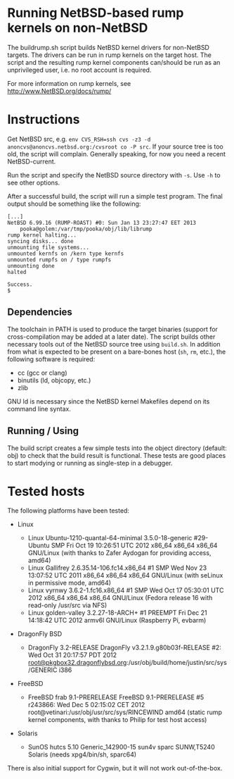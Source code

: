 Running NetBSD-based rump kernels on non-NetBSD
================================================

The buildrump.sh script builds NetBSD kernel drivers for non-NetBSD
targets.  The drivers can be run in rump kernels on the target host.
The script and the resulting rump kernel components can/should be run
as an unprivileged user, i.e. no root account is required.

For more information on rump kernels, see http://www.NetBSD.org/docs/rump/


Instructions
============

Get NetBSD src, e.g.
`env CVS_RSH=ssh cvs -z3 -d anoncvs@anoncvs.netbsd.org:/cvsroot co -P src`.
If your source tree is too old, the script will complain.  Generally
speaking, for now you need a recent NetBSD-current.

Run the script and specify the NetBSD source directory with `-s`.  Use `-h`
to see other options.

After a successful build, the script will run a simple test program.
The final output should be something like the following:

	[...]
	NetBSD 6.99.16 (RUMP-ROAST) #0: Sun Jan 13 23:27:47 EET 2013
		pooka@golem:/var/tmp/pooka/obj/lib/librump
	rump kernel halting...
	syncing disks... done
	unmounting file systems...
	unmounted kernfs on /kern type kernfs
	unmounted rumpfs on / type rumpfs
	unmounting done
	halted
	
	Success.
	$ 


Dependencies
------------

The toolchain in PATH is used to produce the target binaries (support
for cross-compilation may be added at a later date).  The script builds
other necessary tools out of the NetBSD source tree using `build.sh`.
In addition from what is expected to be present on a bare-bones host
(`sh`, `rm`, etc.), the following software is required:

- cc (gcc or clang)
- binutils (ld, objcopy, etc.)
- zlib

GNU ld is necessary since the NetBSD kernel Makefiles depend on
its command line syntax.


Running / Using
---------------

The build script creates a few simple tests into the object directory
(default: obj) to check that the build result is functional.  These
tests are good places to start modying or running as single-step in
a debugger.


Tested hosts
============

The following platforms have been tested:

- Linux
    - Linux Ubuntu-1210-quantal-64-minimal 3.5.0-18-generic #29-Ubuntu SMP Fri Oct 19 10:26:51 UTC 2012 x86_64 x86_64 x86_64 GNU/Linux (with thanks to Zafer Aydogan for providing access, amd64)
    - Linux Gallifrey 2.6.35.14-106.fc14.x86_64 #1 SMP Wed Nov 23 13:07:52 UTC 2011 x86_64 x86_64 x86_64 GNU/Linux (with seLinux in permissive mode, amd64)
    - Linux vyrnwy 3.6.2-1.fc16.x86_64 #1 SMP Wed Oct 17 05:30:01 UTC 2012 x86_64 x86_64 x86_64 GNU/Linux (Fedora release 16 with read-only /usr/src via NFS)
    - Linux golden-valley 3.2.27-18-ARCH+ #1 PREEMPT Fri Dec 21 14:18:42 UTC 2012 armv6l GNU/Linux (Raspberry Pi, evbarm)

- DragonFly BSD
    - DragonFly  3.2-RELEASE DragonFly v3.2.1.9.g80b03f-RELEASE #2: Wed Oct 31 20:17:57 PDT 2012     root@pkgbox32.dragonflybsd.org:/usr/obj/build/home/justin/src/sys/GENERIC  i386

- FreeBSD
    - FreeBSD frab 9.1-PRERELEASE FreeBSD 9.1-PRERELEASE #5 r243866: Wed Dec  5 02:15:02 CET 2012     root@vetinari:/usr/obj/usr/src/sys/RINCEWIND  amd64 (static rump kernel components, with thanks to Philip for test host access)

- Solaris
    - SunOS hutcs 5.10 Generic_142900-15 sun4v sparc SUNW,T5240 Solaris (needs xpg4/bin/sh, sparc64)

There is also initial support for Cygwin, but it will not work
out-of-the-box.

